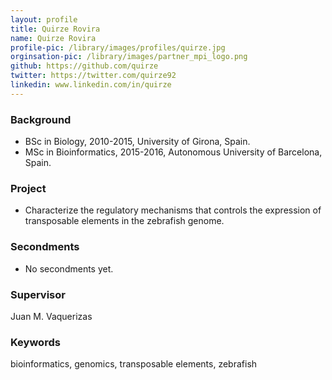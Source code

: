 ```yaml
---
layout: profile
title: Quirze Rovira
name: Quirze Rovira
profile-pic: /library/images/profiles/quirze.jpg
orginsation-pic: /library/images/partner_mpi_logo.png
github: https://github.com/quirze
twitter: https://twitter.com/quirze92
linkedin: www.linkedin.com/in/quirze
---
```

### Background
-   BSc in Biology, 2010-2015, University of Girona, Spain.
-   MSc in Bioinformatics, 2015-2016, Autonomous University of Barcelona, Spain.

### Project
-   Characterize the regulatory mechanisms that controls the expression of 
transposable elements in the zebrafish genome.

### Secondments
-   No secondments yet.

### Supervisor
Juan M. Vaquerizas

### Keywords
bioinformatics, genomics, transposable elements, zebrafish
